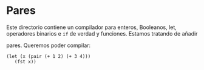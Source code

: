 # Pares

Este directorio contiene un compilador para enteros, Booleanos, let,
operadores binarios e `if` de verdad y funciones. Estamos tratando de
añadir

pares. Queremos poder compilar:

```
(let (x (pair (+ 1 2) (+ 3 4)))
   (fst x))
```
